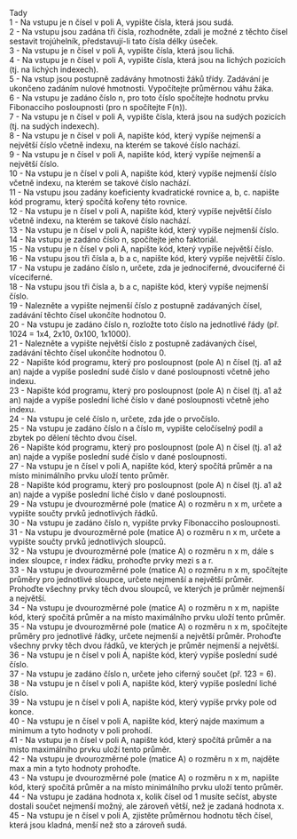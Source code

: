 Tady  
1 - Na vstupu je n čísel v poli A, vypište čísla, která jsou sudá.  
2 - Na vstupu jsou zadána tři čísla, rozhodněte, zdali je možné z těchto čísel sestavit trojúhelník, představují-li tato čísla délky úseček.  
3 - Na vstupu je n čísel v poli A, vypište čísla, která jsou lichá.  
4 - Na vstupu je n čísel v poli A, vypište čísla, která jsou na lichých pozicích (tj. na lichých indexech).  
5 - Na vstup jsou postupně zadávány hmotnosti žáků třídy. Zadávání je ukončeno zadáním nulové hmotnosti. Vypočítejte průměrnou váhu žáka.  
6 - Na vstupu je zadáno číslo n, pro toto číslo spočítejte hodnotu prvku Fibonacciho posloupnosti (pro n spočítejte F(n)).  
7 - Na vstupu je n čísel v poli A, vypište čísla, která jsou na sudých pozicích (tj. na sudých indexech).  
8 - Na vstupu je n čísel v poli A, napište kód, který vypíše nejmenší a největší číslo včetně indexu, na kterém se takové číslo nachází.  
9 - Na vstupu je n čísel v poli A, napište kód, který vypíše nejmenší a největší číslo.  
10 - Na vstupu je n čísel v poli A, napište kód, který vypíše nejmenší číslo včetně indexu, na kterém se takové číslo nachází.  
11 - Na vstupu jsou zadány koeficienty kvadratické rovnice a, b, c. napište kód programu, který spočítá kořeny této rovnice.  
12 - Na vstupu je n čísel v poli A, napište kód, který vypíše největší číslo včetně indexu, na kterém se takové číslo nachází.  
13 - Na vstupu je n čísel v poli A, napište kód, který vypíše nejmenší číslo.  
14 - Na vstupu je zadáno číslo n, spočítejte jeho faktoriál.  
15 - Na vstupu je n čísel v poli A, napište kód, který vypíše největší číslo.  
16 - Na vstupu jsou tři čísla a, b a c, napište kód, který vypíše největší číslo.  
17 - Na vstupu je zadáno číslo n, určete, zda je jednociferné, dvouciferné či víceciferné.  
18 - Na vstupu jsou tři čísla a, b a c, napište kód, který vypíše nejmenší číslo.  
19 - Nalezněte a vypište nejmenší číslo z postupně zadávaných čísel, zadávání těchto čísel ukončíte hodnotou 0.  
20 - Na vstupu je zadáno číslo n, rozložte toto číslo na jednotlivé řády (př. 1024 = 1x4, 2x10, 0x100, 1x1000).  
21 - Nalezněte a vypište největší číslo z postupně zadávaných čísel, zadávání těchto čísel ukončíte hodnotou 0.  
22 - Napište kód programu, který pro posloupnost (pole A) n čísel (tj. a1 až an) najde a vypíše poslední sudé číslo v dané posloupnosti včetně jeho indexu.  
23 - Napište kód programu, který pro posloupnost (pole A) n čísel (tj. a1 až an) najde a vypíše poslední liché číslo v dané posloupnosti včetně jeho indexu.  
24 - Na vstupu je celé číslo n, určete, zda jde o prvočíslo.  
25 - Na vstupu je zadáno číslo n a číslo m, vypište celočíselný podíl a zbytek po dělení těchto dvou čísel.  
26 - Napište kód programu, který pro posloupnost (pole A) n čísel (tj. a1 až an) najde a vypíše poslední sudé číslo v dané posloupnosti.  
27 - Na vstupu je n čísel v poli A, napište kód, který spočítá průměr a na místo minimálního prvku uloží tento průměr.  
28 - Napište kód programu, který pro posloupnost (pole A) n čísel (tj. a1 až an) najde a vypíše poslední liché číslo v dané posloupnosti.  
29 - Na vstupu je dvourozměrné pole (matice A) o rozměru n x m, určete a vypište součty prvků jednotlivých řádků.  
30 - Na vstupu je zadáno číslo n, vypište prvky Fibonacciho posloupnosti.  
31 - Na vstupu je dvourozměrné pole (matice A) o rozměru n x m, určete a vypište součty prvků jednotlivých sloupců.  
32 - Na vstupu je dvourozměrné pole (matice A) o rozměru n x m, dále s index sloupce, r index řádku, prohoďte prvky mezi s a r.  
33 - Na vstupu je dvourozměrné pole (matice A) o rozměru n x m, spočítejte průměry pro jednotlivé sloupce, určete nejmenší a největší průměr. Prohoďte všechny prvky těch dvou sloupců, ve kterých je průměr nejmenší a největší.  
34 - Na vstupu je dvourozměrné pole (matice A) o rozměru n x m, napište kód, který spočítá průměr a na místo maximálního prvku uloží tento průměr.  
35 - Na vstupu je dvourozměrné pole (matice A) o rozměru n x m, spočítejte průměry pro jednotlivé řádky, určete nejmenší a největší průměr. Prohoďte všechny prvky těch dvou řádků, ve kterých je průměr nejmenší a největší.  
36 - Na vstupu je n čísel v poli A, napište kód, který vypíše poslední sudé číslo.  
37 - Na vstupu je zadáno číslo n, určete jeho ciferný součet (př. 123 = 6).  
38 - Na vstupu je n čísel v poli A, napište kód, který vypíše poslední liché číslo.  
39 - Na vstupu je n čísel v poli A, napište kód, který vypíše prvky pole od konce.  
40 - Na vstupu je n čísel v poli A, napište kód, který najde maximum a minimum a tyto hodnoty v poli prohodí.  
41 - Na vstupu je n čísel v poli A, napište kód, který spočítá průměr a na místo maximálního prvku uloží tento průměr.  
42 - Na vstupu je dvourozměrné pole (matice A) o rozměru n x m, najděte max a min a tyto hodnoty prohoďte.  
43 - Na vstupu je dvourozměrné pole (matice A) o rozměru n x m, napište kód, který spočítá průměr a na místo minimálního prvku uloží tento průměr.  
44 - Na vstupu je zadána hodnota x, kolik čísel od 1 musíte sečíst, abyste dostali součet nejmenší možný, ale zároveň větší, než je zadaná hodnota x.  
45 - Na vstupu je n čísel v poli A, zjistěte průměrnou hodnotu těch čísel, která jsou kladná, menší než sto a zároveň sudá.  


